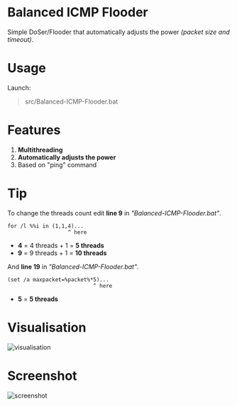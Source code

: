 # Balanced ICMP Flooder
Simple DoSer/Flooder that automatically adjusts the power *(packet size and timeout)*.

# Usage
Launch:
> src/Balanced-ICMP-Flooder.bat

# Features
1. **Multithreading**
2. **Automatically adjusts the power**
3. Based on "ping" command

# Tip
To change the threads count edit **line 9** in *"Balanced-ICMP-Flooder.bat"*.

    for /l %%i in (1,1,4)...
                       ^ here

 - **4** = 4 threads + 1 = **5 threads**
 - **9** = 9 threads + 1 = **10 threads**

And **line 19** in *"Balanced-ICMP-Flooder.bat"*.

    (set /a maxpacket=%packet%*5)...
                               ^ here

- **5** = **5 threads**

# Visualisation
![visualisation](https://i.imgur.com/xUlL7EG.png)

# Screenshot
![screenshot](https://i.imgur.com/ARaSuiO.png)
